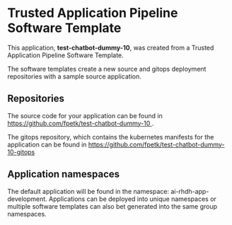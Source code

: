 # Trusted Application Pipeline Software Template

This application, **test-chatbot-dummy-10**, was created from a Trusted Application Pipeline Software Template.

The software templates create a new source and gitops deployment repositories with a sample source application. 

## Repositories

The source code for your application can be found in [https://github.com/fpetk/test-chatbot-dummy-10 ](https://github.com/fpetk/test-chatbot-dummy-10 ).
 
The gitops repository, which contains the kubernetes manifests for the application can be found in 
[https://github.com/fpetk/test-chatbot-dummy-10-gitops ](https://github.com/fpetk/test-chatbot-dummy-10-gitops ) 

## Application namespaces 

The default application will be found in the namespace: ai-rhdh-app-development. Applications can be deployed into unique namespaces or multiple software templates can also bet generated into the same group namespaces.  